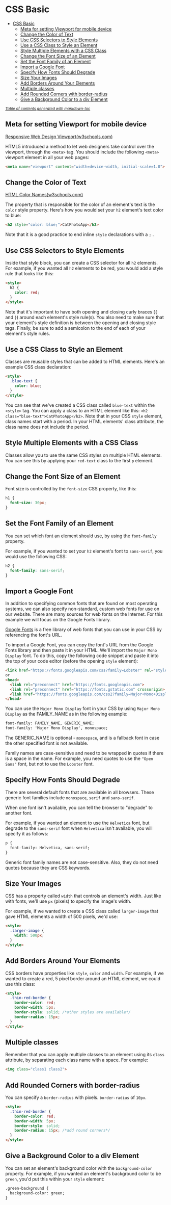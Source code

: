 # CSS Basic

- [CSS Basic](#css-basic)
  - [Meta for setting Viewport for mobile device](#meta-for-setting-viewport-for-mobile-device)
  - [Change the Color of Text](#change-the-color-of-text)
  - [Use CSS Selectors to Style Elements](#use-css-selectors-to-style-elements)
  - [Use a CSS Class to Style an Element](#use-a-css-class-to-style-an-element)
  - [Style Multiple Elements with a CSS Class](#style-multiple-elements-with-a-css-class)
  - [Change the Font Size of an Element](#change-the-font-size-of-an-element)
  - [Set the Font Family of an Element](#set-the-font-family-of-an-element)
  - [Import a Google Font](#import-a-google-font)
  - [Specify How Fonts Should Degrade](#specify-how-fonts-should-degrade)
  - [Size Your Images](#size-your-images)
  - [Add Borders Around Your Elements](#add-borders-around-your-elements)
  - [Multiple classes](#multiple-classes)
  - [Add Rounded Corners with border-radius](#add-rounded-corners-with-border-radius)
  - [Give a Background Color to a div Element](#give-a-background-color-to-a-div-element)

<small><i><a href='http://ecotrust-canada.github.io/markdown-toc/'>Table of contents generated with markdown-toc</a></i></small>

## Meta for setting Viewport for mobile device

[Responsive Web Design Viewport(w3schools.com)](https://www.w3schools.com/css/css_rwd_viewport.asp)  

HTML5 introduced a method to let web designers take control over the
viewport, through the `<meta>` tag. You should include the following
`<meta>` viewport element in all your web pages:

```html
<meta name="viewport" content="width=device-width, initial-scale=1.0">
```

## Change the Color of Text

[HTML Color Names(w3schools.com)](https://www.w3schools.com/colors/colors_names.asp)

The property that is responsible for the color of an element's text is
the `color` style property. Here's how you would set your `h2` element's
text color to blue:

```html
<h2 style="color: blue;">CatPhotoApp</h2>
```

Note that it is a good practice to end inline `style` declarations with
a `;` .

## Use CSS Selectors to Style Elements

Inside that style block, you can create a CSS selector for all `h2`
elements. For example, if you wanted all `h2` elements to be red, you
would add a style rule that looks like this:

```html
<style>
  h2 {
    color: red;
  }
</style>
```

Note that it's important to have both opening and closing curly braces
(`{` and `}`) around each element's style rule(s). You also need to make
sure that your element's style definition is between the opening and
closing style tags. Finally, be sure to add a semicolon to the end of
each of your element's style rules.

## Use a CSS Class to Style an Element

Classes are reusable styles that can be added to HTML elements. Here's
an example CSS class declaration:

```html
<style>
  .blue-text {
    color: blue;
  }
</style>
```

You can see that we've created a CSS class called `blue-text` within the
`<style>` tag. You can apply a class to an HTML element like this:
`<h2 class="blue-text">CatPhotoApp</h2>`. Note that in your CSS `style`
element, class names start with a period. In your HTML elements' class
attribute, the class name does not include the period.

## Style Multiple Elements with a CSS Class

Classes allow you to use the same CSS styles on multiple HTML elements.
You can see this by applying your `red-text` class to the first `p`
element.

## Change the Font Size of an Element

Font size is controlled by the `font-size` CSS property, like this:

```css
h1 {
  font-size: 30px;
}
```

## Set the Font Family of an Element

You can set which font an element should use, by using the `font-family`
property.

For example, if you wanted to set your `h2` element's font to
`sans-serif`, you would use the following CSS:

```css
h2 {
  font-family: sans-serif;
}
```

## Import a Google Font

In addition to specifying common fonts that are found on most operating
systems, we can also specify non-standard, custom web fonts for use on
our website. There are many sources for web fonts on the Internet. For
this example we will focus on the Google Fonts library.

[Google Fonts](https://fonts.google.com/) is a free library of web fonts
that you can use in your CSS by referencing the font's URL.

To import a Google Font, you can copy the font's URL from the Google
Fonts library and then paste it in your HTML. We'll import the
`Major Mono Display` font. To do this, copy the following code snippet
and paste it into the top of your code editor (before the opening
`style` element):

```html
<link href="https://fonts.googleapis.com/css?family=Lobster" rel="stylesheet" type="text/css">
or
<head>
  <link rel="preconnect" href="https://fonts.googleapis.com">
  <link rel="preconnect" href="https://fonts.gstatic.com" crossorigin>
  <link href="https://fonts.googleapis.com/css2?family=Major+Mono+Display&display=swap" rel="stylesheet">
</head>
```

You can use the `Major Mono Display` font in your CSS by using
`Major Mono Display` as the FAMILY_NAME as in the following example:

```html
font-family: FAMILY_NAME, GENERIC_NAME;
font-family: 'Major Mono Display', monospace;
```

The GENERIC_NAME is optional - `monospace`, and is a fallback font in
case the other specified font is not available.

Family names are case-sensitive and need to be wrapped in quotes if
there is a space in the name. For example, you need quotes to use the
`"Open Sans"` font, but not to use the `Lobster` font.

## Specify How Fonts Should Degrade

There are several default fonts that are available in all browsers.
These generic font families include `monospace`, `serif` and
`sans-serif`.

When one font isn't available, you can tell the browser to "degrade" to
another font.

For example, if you wanted an element to use the `Helvetica` font, but
degrade to the `sans-serif` font when `Helvetica` isn't available, you
will specify it as follows:

```html
p {
  font-family: Helvetica, sans-serif;
}
```

Generic font family names are not case-sensitive. Also, they do not need
quotes because they are CSS keywords.

## Size Your Images

CSS has a property called `width` that controls an element's width. Just
like with fonts, we'll use `px` (pixels) to specify the image's width.

For example, if we wanted to create a CSS class called `larger-image`
that gave HTML elements a width of 500 pixels, we'd use:

```html
<style>
  .larger-image {
    width: 500px;
  }
</style>
```

## Add Borders Around Your Elements

CSS borders have properties like `style`, `color` and `width`. For
example, if we wanted to create a red, 5 pixel border around an HTML
element, we could use this class:

```html
<style>
  .thin-red-border {
    border-color: red;
    border-width: 5px;
    border-style: solid; /*other styles are available*/
    border-radius: 15px;
  }
</style>
```

## Multiple classes

Remember that you can apply multiple classes to an element using its
`class` attribute, by separating each class name with a space. For
example:

```html
<img class="class1 class2">
```

## Add Rounded Corners with border-radius

You can specify a `border-radius` with pixels. `border-radius` of
`10px`.

```html
<style>
  .thin-red-border {
    border-color: red;
    border-width: 5px;
    border-style: solid;
    border-radius: 15px; /*add round corners*/
  }
</style>
```

## Give a Background Color to a div Element

You can set an element's background color with the `background-color`
property. For example, if you wanted an element's background color to be
`green`, you'd put this within your `style` element:

```html
.green-background {
  background-color: green;
}
```
